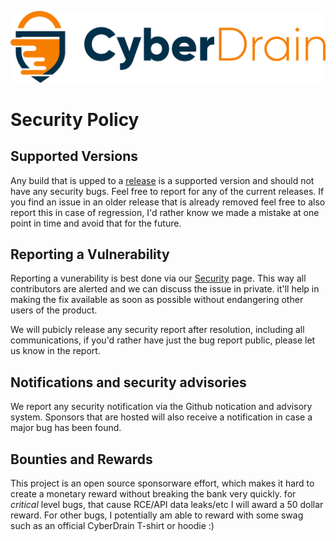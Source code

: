 <p align="center"><a href="https://cyberdrain.com" target="_blank" rel="noopener noreferrer"><img src="assets/img/CyberDrain.png" alt="CyberDrain Logo"></a></p>

# Security Policy

## Supported Versions

Any build that is upped to a [release](releases) is a supported version and should not have any security bugs. Feel free to report for any of the current releases. If you find an issue in an older release that is already removed feel free to also report this in case of regression, I'd rather know we made a mistake at one point in time and avoid that for the future.

## Reporting a Vulnerability

Reporting a vunerability is best done via our [Security](SECURITY.md) page. This way all contributors are alerted and we can discuss the issue in private. it'll help in making the fix available as soon as possible without endangering other users of the product. 

We will pubicly release any security report after resolution, including all communications, if you'd rather have just the bug report public, please let us know in the report.

## Notifications and security advisories

We report any security notification via the Github notication and advisory system. Sponsors that are hosted will also receive a notification in case a major bug has been found.

## Bounties and Rewards

This project is an open source sponsorware effort, which makes it hard to create a monetary reward without breaking the bank very quickly. for *critical* level bugs, that cause RCE/API data leaks/etc I will award a 50 dollar reward. For other bugs, I potentially am able to reward with some swag such as an official CyberDrain T-shirt or hoodie :)
